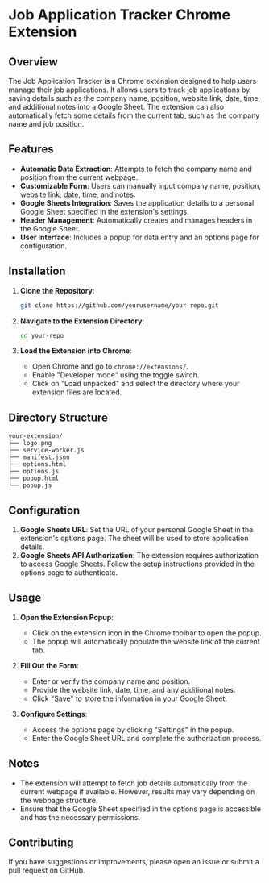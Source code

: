 # Job Application Tracker Chrome Extension

## Overview

The Job Application Tracker is a Chrome extension designed to help users manage their job applications. It allows users to track job applications by saving details such as the company name, position, website link, date, time, and additional notes into a Google Sheet. The extension can also automatically fetch some details from the current tab, such as the company name and job position.

## Features

- **Automatic Data Extraction**: Attempts to fetch the company name and position from the current webpage.
- **Customizable Form**: Users can manually input company name, position, website link, date, time, and notes.
- **Google Sheets Integration**: Saves the application details to a personal Google Sheet specified in the extension's settings.
- **Header Management**: Automatically creates and manages headers in the Google Sheet.
- **User Interface**: Includes a popup for data entry and an options page for configuration.

## Installation

1. **Clone the Repository**:
    ```bash
    git clone https://github.com/yourusername/your-repo.git
    ```

2. **Navigate to the Extension Directory**:
    ```bash
    cd your-repo
    ```

3. **Load the Extension into Chrome**:
    - Open Chrome and go to `chrome://extensions/`.
    - Enable "Developer mode" using the toggle switch.
    - Click on "Load unpacked" and select the directory where your extension files are located.

## Directory Structure

```
your-extension/
├── logo.png
├── service-worker.js
├── manifest.json
├── options.html
├── options.js
├── popup.html
└── popup.js
```

## Configuration

1. **Google Sheets URL**: Set the URL of your personal Google Sheet in the extension's options page. The sheet will be used to store application details.
2. **Google Sheets API Authorization**: The extension requires authorization to access Google Sheets. Follow the setup instructions provided in the options page to authenticate.

## Usage

1. **Open the Extension Popup**:
   - Click on the extension icon in the Chrome toolbar to open the popup.
   - The popup will automatically populate the website link of the current tab.

2. **Fill Out the Form**:
   - Enter or verify the company name and position.
   - Provide the website link, date, time, and any additional notes.
   - Click "Save" to store the information in your Google Sheet.

3. **Configure Settings**:
   - Access the options page by clicking "Settings" in the popup.
   - Enter the Google Sheet URL and complete the authorization process.

## Notes

- The extension will attempt to fetch job details automatically from the current webpage if available. However, results may vary depending on the webpage structure.
- Ensure that the Google Sheet specified in the options page is accessible and has the necessary permissions.

## Contributing

If you have suggestions or improvements, please open an issue or submit a pull request on GitHub.

